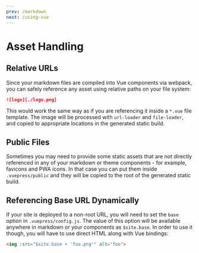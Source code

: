 ```yaml
---
prev: /markdown
next: /using-vue
---
```


# Asset Handling

## Relative URLs

Since your markdown files are compiled into Vue components via webpack, you can safely reference any asset using relative paths on your file system:

``` md
![logo][./logo.png]
```

This would work the same way as if you are referencing it inside a `*.vue` file template. The image will be processed with `url-loader` and `file-loader`, and copied to appropriate locations in the generated static build.

## Public Files

Sometimes you may need to provide some static assets that are not directly referenced in any of your markdown or theme components - for example, favicons and PWA icons. In that case you can put them inside `.vuepress/public` and they will be copied to the root of the generated static build.

## Referencing Base URL Dynamically

If your site is deployed to a non-root URL, you will need to set the `base` option in `.vuepress/config.js`. The value of this option will be available anywhere in markdown or your components as `$site.base`. In order to use it though, you will have to use direct HTML along with Vue bindings:

``` md
<img :src="$site.base + 'foo.png'" alt="foo">
```

